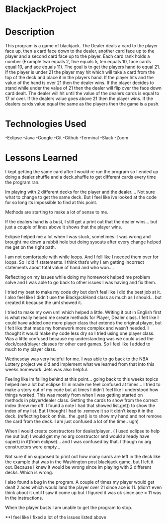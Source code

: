 # BlackjackProject


# Description 
	
This program is a game of blackjack. The Dealer deals a card to the player face up, then a card face down to the dealer, another card face up to the player and a second card face up to the player. Each card rank holds a number (Example two equals 2, five equals 5, ten equals 10, face cards equal 10, and ace equals 11). The goal is to get the players hand to equal 21. If the player is under 21 the player may hit which will take a card from the top of the deck and place it in the players hand. If the player hits and the value of the hand is over 21 then the dealer wins. If the player decides to stand while under the value of 21 then the dealer will flip over the face down card dealt. The dealer will hit until the value of the dealers cards is equal to 17 or over. If the dealers value goes above 21 then the player wins. If the dealers cards value equal the same as the players then the game is a push. 
	
# Technologies Used

-Eclipse 
-Java 
-Google 
-Git 
-Github
-Terminal
-Slack
-Zoom

# Lessons Learned

I kept getting the same card after I would re run the program so I ended up doing a dealer.shuffle and a deck.shuffle to get different cards every time the program ran. 

Im playing with 2 different decks for the player and the dealer…. Not sure what to change to get the same deck. But I feel like ive looked at the code for so long its impossible to find at this point. 

Methods are starting to make a lot of sense to me. 

If the dealers hand is a bust, I still get a print out that the dealer wins… but just a couple of lines above it shows that the player wins. 

Eclipse helped me a lot when I was stuck, sometimes it was wrong and brought me down a rabbit hole but doing sysouts after every change helped me get on the right path. 

I am not comfortable with while loops. And I fell like I needed them over for loops. So I did if statements. I think that’s why I am getting incorrect statements about total value of hand and who won…. 

Reflecting on my issues while doing my homework helped me problem solve and I was able to go back to other issues I was having and fix them. 

I tried my best to make my code dry but don’t feel like I did the best job at it. I also feel like I didn’t use the BlackjackHand class as much as I should… but created it because the uml showed it. 

I tried to make my own uml which helped a little. Writing it out in English first is what really helped me create methods for Player, Dealer class. I felt like I could have added one more player class that extends the original player, but I felt like that made my homework more complex and wasn’t needed. I thought it would make my code less dry so I tried using one player class. Was a little confused because my understanding was we could used the deck/card/player classes for other card games.  So I feel like I added to much to my player class.

Wednesday was very helpful for me. I was able to go back to the NBA Lottery project we did and implement what we learned from that into this weeks homework. Jets was also helpful. 

Feeling like im falling behind at this point… going back to this weeks topics helped me a lot but eclipse fill in made me feel confused at times… I tried to make a story out of my code but at times I didn’t feel like I understood how things worked. This was mostly from when I was getting started on methods in player/dealer class.  Getting the cards to show from the correct index threw me off. I found  a note I had that showed list.get() to show the index of my list. But I thought I had to .remove it so it didn’t keep it in the deck. (reflecting back on this.. the .get() is to show my hand and not remove the card from the deck. I am just confused a lot of the time.. ugh) 

When I would create constructors for dealer/player.. ( I used eclipse to help me out but) I would get my no arg constructor and would already have super() in it(from eclipse)… and I was confused by that. I though no arg constructors were empty… 

Not sure if im supposed to print out how many cards are left in the deck like the example  that was in the Washington post blackjack game, but I left it out.  Because I knew it would be wrong since im playing with 2 different decks. Which is wrong. 

I also found a bug in the program. A couple of times my player would get dealt 2 aces which would land the player over 21 since ace is 11. (didn’t even think about it until I saw it come up but I figured it was ok since ace = 11 was in the instructions.

When the player busts I am unable to get the program to stop.

**I feel like I fixed a lot of the issues listed above 
